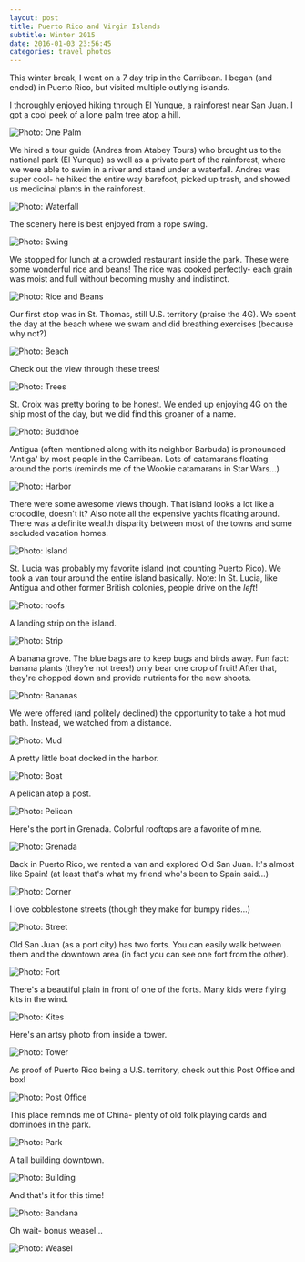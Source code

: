 ```yaml
---
layout: post
title: Puerto Rico and Virgin Islands
subtitle: Winter 2015
date: 2016-01-03 23:56:45
categories: travel photos 
---
```

This winter break, I went on a 7 day trip in the Carribean. I began (and ended) in Puerto Rico, but visited multiple outlying islands.

I thoroughly enjoyed hiking through El Yunque, a rainforest near San Juan. I got a cool peek of a lone palm tree atop a hill.

<img alt="Photo: One Palm" src="http://brianmlin.com/Images/PuertoRico/onePalm.jpg" >

We hired a tour guide (Andres from Atabey Tours) who brought us to the national park (El Yunque) as well as a private part of the rainforest, where we were able to swim in a river and stand under a waterfall. Andres was super cool- he hiked the entire way barefoot, picked up trash, and showed us medicinal plants in the rainforest.

<img alt="Photo: Waterfall" src="http://brianmlin.com/Images/PuertoRico/waterfall.jpg" >

The scenery here is best enjoyed from a rope swing.  

<img alt="Photo: Swing" src="http://brianmlin.com/Images/PuertoRico/swing.jpg" >

We stopped for lunch at a crowded restaurant inside the park. These were some wonderful rice and beans! The rice was cooked perfectly- each grain was moist and full without becoming mushy and indistinct.

<img alt="Photo: Rice and Beans" src="http://brianmlin.com/Images/PuertoRico/beans.jpg" >

Our first stop was in St. Thomas, still U.S. territory (praise the 4G). We spent the day at the beach where we swam and did breathing exercises (because why not?)

<img alt="Photo: Beach" src="http://brianmlin.com/Images/PuertoRico/breathing.jpg" >

Check out the view through these trees!  

<img alt="Photo: Trees" src="http://brianmlin.com/Images/PuertoRico/palms.jpg" >

St. Croix was pretty boring to be honest. We ended up enjoying 4G on the ship most of the day, but we did find this groaner of a name.

<img alt="Photo: Buddhoe" src="http://brianmlin.com/Images/PuertoRico/buddhoe.jpg" >

Antigua (often mentioned along with its neighbor Barbuda) is pronounced 'Antiga' by most people in the Carribean. Lots of catamarans floating around the ports (reminds me of the Wookie catamarans in Star Wars...)

<img alt="Photo: Harbor" src="http://brianmlin.com/Images/PuertoRico/harbor.jpg" >

There were some awesome views though. That island looks a lot like a crocodile, doesn't it? Also note all the expensive yachts floating around. There was a definite wealth disparity between most of the towns and some secluded vacation homes.

<img alt="Photo: Island" src="http://brianmlin.com/Images/PuertoRico/crocodile.jpg" >

St. Lucia was probably my favorite island (not counting Puerto Rico). We took a van tour around the entire island basically. Note: In St. Lucia, like Antigua and other former British colonies, people drive on the *left*!

<img alt="Photo: roofs" src="http://brianmlin.com/Images/PuertoRico/roofs.jpg" >

A landing strip on the island.

<img alt="Photo: Strip" src="http://brianmlin.com/Images/PuertoRico/landing.jpg" >

A banana grove. The blue bags are to keep bugs and birds away. Fun fact: banana plants (they're not trees!) only bear one crop of fruit! After that, they're chopped down and provide nutrients for the new shoots.  

<img alt="Photo: Bananas" src="http://brianmlin.com/Images/PuertoRico/grove.jpg" >

We were offered (and politely declined) the opportunity to take a hot mud bath. Instead, we watched from a distance.  

<img alt="Photo: Mud" src="http://brianmlin.com/Images/PuertoRico/mud.jpg" >

A pretty little boat docked in the harbor.  

<img alt="Photo: Boat" src="http://brianmlin.com/Images/PuertoRico/boat.jpg" >

A pelican atop a post.  

<img alt="Photo: Pelican" src="http://brianmlin.com/Images/PuertoRico/pelican.jpg" >

Here's the port in Grenada. Colorful rooftops are a favorite of mine.

<img alt="Photo: Grenada" src="http://brianmlin.com/Images/PuertoRico/port.jpg" >

Back in Puerto Rico, we rented a van and explored Old San Juan. It's almost like Spain! (at least that's what my friend who's been to Spain said...)

<img alt="Photo: Corner" src="http://brianmlin.com/Images/PuertoRico/corner.jpg" >

I love cobblestone streets (though they make for bumpy rides...)

<img alt="Photo: Street" src="http://brianmlin.com/Images/PuertoRico/street.jpg" >

Old San Juan (as a port city) has two forts. You can easily walk between them and the downtown area (in fact you can see one fort from the other).

<img alt="Photo: Fort" src="http://brianmlin.com/Images/PuertoRico/fort.jpg" >

There's a beautiful plain in front of one of the forts. Many kids were flying kits in the wind.

<img alt="Photo: Kites" src="http://brianmlin.com/Images/PuertoRico/plains.jpg" >

Here's an artsy photo from inside a tower.

<img alt="Photo: Tower" src="http://brianmlin.com/Images/PuertoRico/focus.jpg" >

As proof of Puerto Rico being a U.S. territory, check out this Post Office and box!

<img alt="Photo: Post Office" src="http://brianmlin.com/Images/PuertoRico/postOfficeBox.jpg" >

This place reminds me of China- plenty of old folk playing cards and dominoes in the park.

<img alt="Photo: Park" src="http://brianmlin.com/Images/PuertoRico/parkCards.jpg" >

A tall building downtown.

<img alt="Photo: Building" src="http://brianmlin.com/Images/PuertoRico/building.jpg" >

And that's it for this time!

<img alt="Photo: Bandana" src="http://brianmlin.com/Images/PuertoRico/bandana.jpg" >

Oh wait- bonus weasel...

<img alt="Photo: Weasel" src="http://brianmlin.com/Images/PuertoRico/weasel.jpg" >
